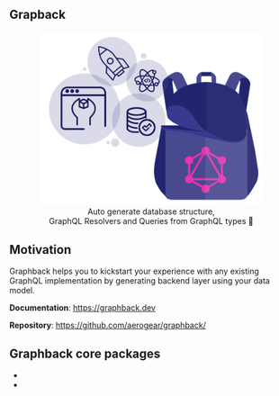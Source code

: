 ## Grapback

<p align="center">
  <img width="400" src="https://github.com/aerogear/graphback/raw/master/website/static/img/graphback.png">
  <br/>
  Auto generate database structure, <br/>
  GraphQL Resolvers and Queries from GraphQL types 🚀
</p>

## Motivation 

Graphback helps you to kickstart your experience with any existing GraphQL implementation
by generating backend layer using your data model.

**Documentation**: https://graphback.dev

**Repository**: https://github.com/aerogear/graphback/


## Graphback core packages

- 
- 



